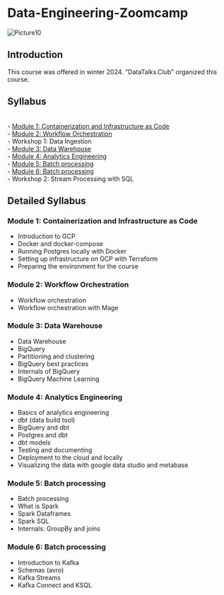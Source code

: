 # Data-Engineering-Zoomcamp


![Picture10](https://github.com/AFARNOOD/Data-Engineering-Zoomcamp/assets/145398892/d73329d9-af29-4abd-adb1-6f6fd544e45a)


## Introduction

This course was offered in winter 2024. "DataTalks.Club" organized this course.


## Syllabus
<br> - [Module 1: Containerization and Infrastructure as Code](#module1)
<br> - [Module 2: Workflow Orchestration](#module2)
<br> - Workshop 1: Data Ingestion
<br> - [Module 3: Data Warehouse](#module3)
<br> - [Module 4: Analytics Engineering](#module4)
<br> - [Module 5: Batch processing](#module5)
<br> - [Module 6: Batch processing](#module6)
<br> - Workshop 2: Stream Processing with SQL

## Detailed Syllabus

### Module 1: Containerization and Infrastructure as Code <a name="module1"></a>
* Introduction to GCP
* Docker and docker-compose
* Running Postgres locally with Docker
* Setting up infrastructure on GCP with Terraform
* Preparing the environment for the course

### Module 2: Workflow Orchestration <a name="module2"></a>
* Workflow orchestration
* Workflow orchestration with Mage

### Module 3: Data Warehouse <a name="module3"></a>
* Data Warehouse
* BigQuery
* Partitioning and clustering 
* BigQuery best practices
* Internals of BigQuery
* BigQuery Machine Learning

### Module 4: Analytics Engineering <a name="module4"></a>
* Basics of analytics engineering
* dbt (data build tool)
* BigQuery and dbt
* Postgres and dbt
* dbt models
* Testing and documenting
* Deployment to the cloud and locally
* Visualizing the data with google data studio and metabase

### Module 5: Batch processing <a name="module5"></a>
* Batch processing
* What is Spark
* Spark Dataframes
* Spark SQL
* Internals: GroupBy and joins

### Module 6: Batch processing <a name="module6"></a>
* Introduction to Kafka
* Schemas (avro)
* Kafka Streams
* Kafka Connect and KSQL
